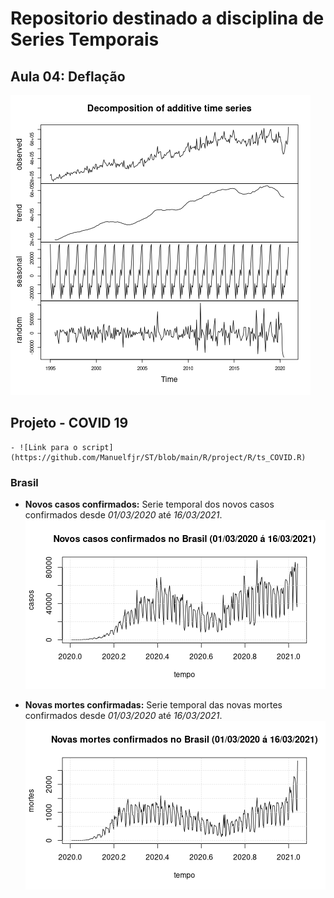 # Repositorio destinado a disciplina de Series Temporais

## Aula 04: Deflação

![Deflação](https://raw.githubusercontent.com/Manuelfjr/ST/main/R/.img/icms_stl.png)


## Projeto - COVID 19
	- ![Link para o script](https://github.com/Manuelfjr/ST/blob/main/R/project/R/ts_COVID.R)
### Brasil
* **Novos casos confirmados:** Serie temporal dos novos casos confirmados desde _01/03/2020_ até _16/03/2021_.
![new_confirmed_brasil](https://raw.githubusercontent.com/Manuelfjr/ST/main/R/project/R/.img/data_brasil_new_confirmed.png)


* **Novas mortes confirmadas:** Serie temporal das novas mortes confirmados desde _01/03/2020_ até _16/03/2021_.
![new_deaths_brasil](https://raw.githubusercontent.com/Manuelfjr/ST/main/R/project/R/.img/data_brasil_new_deaths.png)
